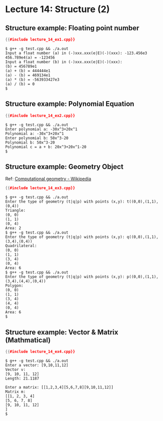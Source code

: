 # Lecture 14: Structure (2)

## Structure example: Floating point number

``` c++
{{#include lecture_14_ex1.cpp}}
```

``` console
$ g++ -g test.cpp && ./a.out
Input a float number (a) in (-)xxx.xxx(e|E)(-)(xxx): -123.456e3
456.789e4(a) = -123456
Input a float number (b) in (-)xxx.xxx(e|E)(-)(xxx): 
(b) = 456789e1
(a) + (b) = 444444e1
(a) - (b) = 469134e1
(a) * (b) = -563933427e3
(a) / (b) = 0
$ 
```

## Structure example: Polynomial Equation

``` c++
{{#include lecture_14_ex2.cpp}}
```

``` console
$ g++ -g test.cpp && ./a.out
Enter polynomial a: -30x^3+20x^1
Polynomial a: -30x^3+20x^1
Enter polynomial b: 50x^3-20
Polynomial b: 50x^3-20
Polynomial c = a + b: 20x^3+20x^1-20
$ 
```

## Structure example: Geometry Object

Ref: [Computational geometry - Wikipedia](https://en.wikipedia.org/wiki/Computational_geometry)

``` c++
{{#include lecture_14_ex3.cpp}}
```

``` console
$ g++ -g test.cpp && ./a.out
Enter the type of geometry (t|q|p) with points (x,y): t((0,0),(1,1),(0,4))
Triangle: 
(0, 0)
(1, 1)
(0, 4)
Area: 2
$ g++ -g test.cpp && ./a.out
Enter the type of geometry (t|q|p) with points (x,y): q((0,0),(1,1),(3,4),(0,4))
Quadrilateral: 
(0, 0)
(1, 1)
(3, 4)
(0, 4)
Area: 6
$ g++ -g test.cpp && ./a.out
Enter the type of geometry (t|q|p) with points (x,y): p((0,0),(1,1),(3,4),(4,4),(0,4))
Polygon: 
(0, 0)
(1, 1)
(3, 4)
(4, 4)
(0, 4)
Area: 6
$
```

## Structure example: Vector & Matrix (Mathmatical)

``` c++
{{#include lecture_14_ex4.cpp}}
```

``` console
$ g++ -g test.cpp && ./a.out
Enter a vector: [9,10,11,12]
Vector v: 
[9, 10, 11, 12]
Length: 21.1187

Enter a matrix: [[1,2,3,4][5,6,7,8][9,10,11,12]]
Matrix m: 
[[1, 2, 3, 4]
[5, 6, 7, 8]
[9, 10, 11, 12]
]
$ 
```
